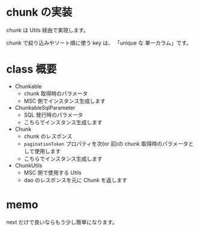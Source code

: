 # chunk の実装

chunk は Utils 経由で実現します。

chunk で絞り込みやソート順に使う key は、
「unique な 単一カラム」です。

# class 概要

- Chunkable
  - chunk 取得時のパラメータ
  - MSC 側でインスタンス生成します
- ChunkableSqlParameter
  - SQL 発行時のパラメータ
  - こちらでインスタンス生成します
- Chunk
  - chunk のレスポンス
  - `paginationToken` プロパティを次(or 前)の chunk 取得時のパラメータとして使用します
  - こちらでインスタンス生成します
- ChunkUtils
  - MSC 側で使用する Utils
  - dao のレスポンスを元に Chunk を返します

# memo

next だけで良いならもう少し簡単になります。
